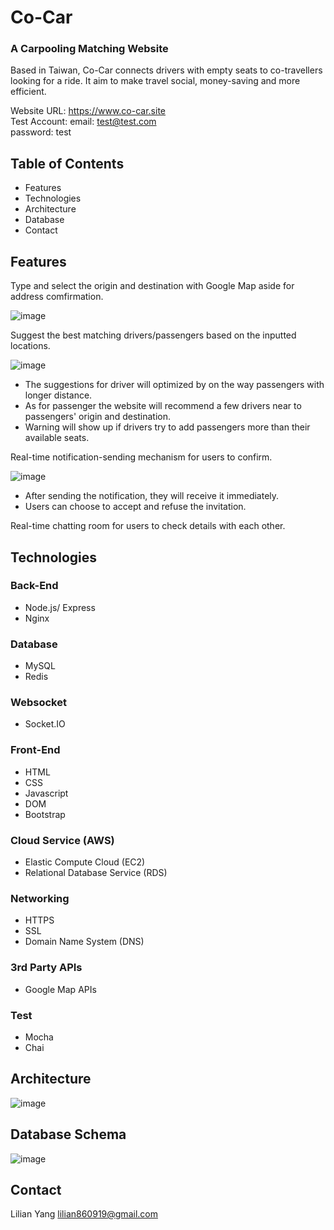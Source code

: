 # Co-Car
### A Carpooling Matching Website
Based in Taiwan, Co-Car connects drivers with empty seats to co-travellers looking for a ride. It aim to make travel social, money-saving and more efficient. 

Website URL: https://www.co-car.site <br>
Test Account: 
email: test@test.com <br>
password: test

## Table of Contents
* Features
* Technologies
* Architecture
* Database
* Contact

## Features
Type and select the origin and destination with Google Map aside for address comfirmation.

![image](https://github.com/Lilian-yoli/Co-Car/blob/main/select_location.gif)

Suggest the best matching drivers/passengers based on the inputted locations.

![image](https://github.com/Lilian-yoli/Co-Car/blob/main/suggest_page.gif)
* The suggestions for driver will optimized by on the way passengers with longer distance.
* As for passenger the website will recommend a few drivers near to passengers' origin and destination.
* Warning will show up if drivers try to add passengers more than their available seats.    

Real-time notification-sending mechanism for users to confirm.

![image](https://github.com/Lilian-yoli/Co-Car/blob/main/notification.gif)
* After sending the notification, they will receive it immediately.
* Users can choose to accept and refuse the invitation.

Real-time chatting room for users to check details with each other.

## Technologies
### Back-End
  * Node.js/ Express
  * Nginx

### Database
  * MySQL
  * Redis

### Websocket
  * Socket.IO

### Front-End
  * HTML
  * CSS
  * Javascript
  * DOM
  * Bootstrap

### Cloud Service (AWS) 
  * Elastic Compute Cloud (EC2)
  * Relational Database Service (RDS)

### Networking
  * HTTPS
  * SSL
  * Domain Name System (DNS)

### 3rd Party APIs
  * Google Map APIs

### Test
  * Mocha
  * Chai

## Architecture

![image](https://github.com/Lilian-yoli/Co-Car/blob/main/Final%20Architecture.png)

## Database Schema

![image](https://github.com/Lilian-yoli/Co-Car/blob/main/database.png)

## Contact
Lilian Yang lilian860919@gmail.com
